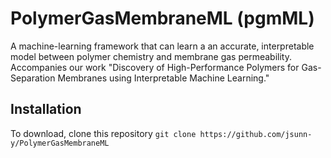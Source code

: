# PolymerGasMembraneML (pgmML)
A machine-learning framework that can learn a an accurate, interpretable model between polymer chemistry and membrane gas permeability. Accompanies our work "Discovery of High-Performance Polymers for Gas-Separation Membranes using Interpretable Machine Learning."

## Installation
To download, clone this repository
`git clone https://github.com/jsunn-y/PolymerGasMembraneML`



